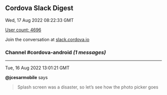 ## Cordova Slack Digest
Wed, 17 Aug 2022 08:22:33 GMT

[User count: 4696](https://cordova.slack.com/)


Join the conversation at [slack.cordova.io](http://slack.cordova.io/)

### __Channel #cordova-android__ _(1 messages)_
---

Tue, 16 Aug 2022 13:01:21 GMT

__@jcesarmobile__ says 
> Splash screen was a disaster, so let’s see how the photo picker goes
> 
